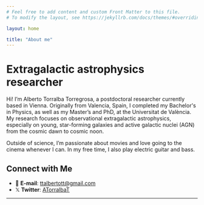 ```yaml
---
# Feel free to add content and custom Front Matter to this file.
# To modify the layout, see https://jekyllrb.com/docs/themes/#overriding-theme-defaults

layout: home

title: "About me"
---
```


# Extragalactic astrophysics researcher

Hi! I’m Alberto Torralba Torregrosa, a postdoctoral researcher currently based in Vienna. Originally from Valencia, Spain, I completed my Bachelor's in Physics, as well as my Master’s and PhD, at the Universitat de València. My research focuses on observational extragalactic astrophysics, especially on young, star-forming galaxies and active galactic nuclei (AGN) from the cosmic dawn to cosmic noon.

Outside of science, I’m passionate about movies and love going to the cinema whenever I can. In my free time, I also play electric guitar and bass.

## Connect with Me

- 📧 **E-mail**: [ttalbertott@gmail.com](mailto:ttalbertott@gmail.com)
- 𝕏 **Twitter**: [ATorralbaT](https://twitter.com/yourusername)


---
